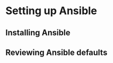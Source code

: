 Setting up Ansible
==================

Installing Ansible
------------------

Reviewing Ansible defaults
--------------------------

